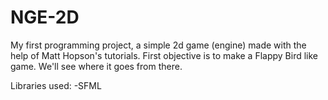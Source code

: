 # NGE-2D

My first programming project, a simple 2d game (engine) made with the help of Matt Hopson's tutorials. First objective is to make a Flappy Bird like game. We'll see where it goes from there.

Libraries used:
-SFML
